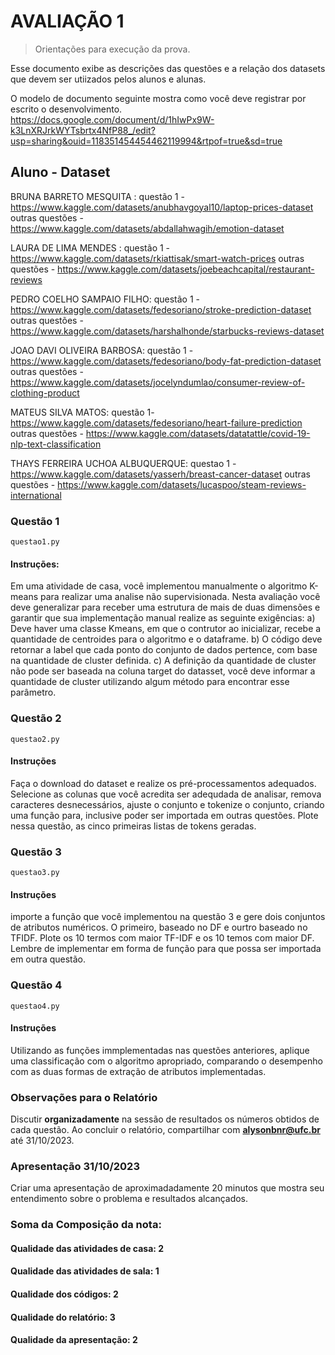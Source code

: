# AVALIAÇÃO 1 
> Orientações para execução da prova.

Esse documento exibe as descrições das questões e a relação dos datasets que devem ser utiizados 
pelos alunos e alunas.

O modelo de documento seguinte mostra como você deve registrar por escrito o desenvolvimento. 
https://docs.google.com/document/d/1hIwPx9W-k3LnXRJrkWYTsbrtx4NfP88_/edit?usp=sharing&ouid=118351454454462119994&rtpof=true&sd=true

##  Aluno - Dataset

BRUNA BARRETO MESQUITA : questão 1 - https://www.kaggle.com/datasets/anubhavgoyal10/laptop-prices-dataset
outras questões - https://www.kaggle.com/datasets/abdallahwagih/emotion-dataset

LAURA DE LIMA MENDES :  questão 1 -  https://www.kaggle.com/datasets/rkiattisak/smart-watch-prices
outras questões - https://www.kaggle.com/datasets/joebeachcapital/restaurant-reviews

PEDRO COELHO SAMPAIO FILHO: questão 1 - https://www.kaggle.com/datasets/fedesoriano/stroke-prediction-dataset
outras questões - https://www.kaggle.com/datasets/harshalhonde/starbucks-reviews-dataset

JOAO DAVI OLIVEIRA BARBOSA: questão 1 - https://www.kaggle.com/datasets/fedesoriano/body-fat-prediction-dataset
outras questões - https://www.kaggle.com/datasets/jocelyndumlao/consumer-review-of-clothing-product

MATEUS SILVA MATOS: questão 1-  https://www.kaggle.com/datasets/fedesoriano/heart-failure-prediction 
outras questões - https://www.kaggle.com/datasets/datatattle/covid-19-nlp-text-classification

THAYS FERREIRA UCHOA ALBUQUERQUE: questao 1 -  https://www.kaggle.com/datasets/yasserh/breast-cancer-dataset
outras questões - https://www.kaggle.com/datasets/lucaspoo/steam-reviews-international

### Questão 1

```questao1.py```

#### Instruções:

Em uma atividade de casa, você implementou manualmente o algoritmo K-means para realizar uma analise não supervisionada.
Nesta avaliação você deve generalizar para receber uma estrutura de mais de duas dimensões e garantir que sua implementação manual realize as seguinte exigências:
a) Deve haver uma classe Kmeans, em que o contrutor ao inicializar, recebe a quantidade de centroides para o algoritmo e o dataframe.
b) O código deve retornar a label que cada ponto do conjunto de dados pertence, com base na quantidade de cluster definida.
c) A definição da quantidade de cluster não pode ser baseada na coluna target do datasset, você deve informar a quantidade de cluster utilizando algum método para encontrar esse parâmetro.

### Questão 2

```questao2.py```

#### Instruções 

Faça o download do dataset e realize os pré-processamentos adequados. Selecione as colunas que você acredita ser
adequdada de analisar, remova caracteres desnecessários, ajuste o conjunto e tokenize o conjunto, criando uma função para, inclusive
poder ser importada em outras questões. Plote nessa questão, as cinco primeiras listas de tokens geradas. 


### Questão 3

```questao3.py```

#### Instruções

importe a função que você implementou na questão 3 e gere dois conjuntos de atributos numéricos. O primeiro, baseado no DF e ourtro baseado no TFIDF.
Plote os 10 termos com maior TF-IDF e os 10 temos com maior DF. Lembre de implementar em forma de função para que possa ser importada em outra questão.

### Questão 4

```questao4.py```

#### Instruções

Utilizando as funções immplementadas nas questões anteriores, aplique uma classificação com o algoritmo apropriado, comparando
o desempenho com as duas formas de extração de atributos implementadas.

### Observações para o Relatório

Discutir **organizadamente** na sessão de resultados os números obtidos de cada questão.
Ao concluir o relatório, compartilhar com **alysonbnr@ufc.br** até 31/10/2023.

### Apresentação 31/10/2023

Criar uma apresentação de aproximadadamente 20 minutos que mostra seu entendimento sobre o problema
e resultados alcançados.


### Soma da Composição da nota:

#### Qualidade das atividades de casa: 2
#### Qualidade das atividades de sala: 1
#### Qualidade dos códigos: 2
#### Qualidade do relatório: 3
#### Qualidade da apresentação: 2
